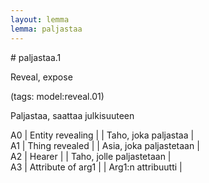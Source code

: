 ```yaml
---
layout: lemma
lemma: paljastaa
---
```


<div class="sense">
# <span class="sensename">paljastaa.1</span>

<span class="description">Reveal, expose</span>

(tags: model:reveal.01)

<span class="description">Paljastaa, saattaa julkisuuteen</span>

A0 | Entity revealing |   | Taho, joka paljastaa |  
A1 | Thing revealed |   | Asia, joka paljastetaan |  
A2 | Hearer |   | Taho, jolle paljastetaan |  
A3 | Attribute of arg1 |   | Arg1:n attribuutti |  

</div>


